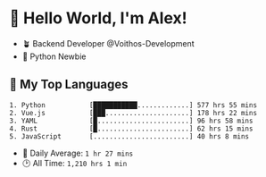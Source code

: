 # 👋 Hello World, I'm Alex!

- 🪴 Backend Developer @Voithos-Development
- 🐍 Python Newbie

## 💚 My Top Languages
```
1. Python           [███████████.............] 577 hrs 55 mins
2. Vue.js           [███.....................] 178 hrs 22 mins
3. YAML             [█.......................] 96 hrs 58 mins
4. Rust             [█.......................] 62 hrs 15 mins
5. JavaScript       [........................] 40 hrs 8 mins
```
- 💪 Daily Average: `1 hr 27 mins`
- 🕑 All Time: `1,210 hrs 1 min`